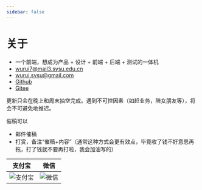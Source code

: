 ```yaml
---
sidebar: false
---
```


# 关于

- 一个前端，想成为产品 + 设计 + 前端 + 后端 + 测试的一体机
- [wurui7@mail3.sysu.edu.cn](mailto:wurui7@mail3.sysu.edu.cn)
- [wurui.sysu@gmail.com](mailto:wurui.sysu@gmail.com)
- [Github](https://github.com/ModyQyW)
- [Gitee](https://gitee.com/ModyQyW)

更新只会在晚上和周末抽空完成。遇到不可控因素（如赶业务，陪女朋友等），将会不可避免地推迟。

催稿可以

- 邮件催稿
- 打赏，备注“催稿+内容”（通常这种方式会更有效点，毕竟收了钱不好意思再拖，打了钱就不要再打啦，我会加油写的）

|支付宝|微信|
|:-:|:-:|
|<img :src="$withBase('/images/about/alipay.jpeg')" alt="支付宝">|<img :src="$withBase('/images/about/wechat.png')" alt="微信">|

<Vssue />
